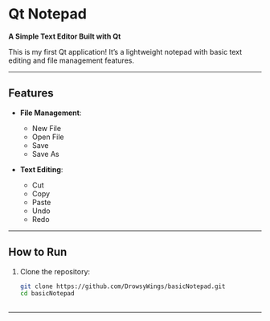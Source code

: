 # **Qt Notepad**  
**A Simple Text Editor Built with Qt**

This is my first Qt application! It’s a lightweight notepad with basic text editing and file management features.

---

## **Features**  
- **File Management**:
  - New File  
  - Open File  
  - Save  
  - Save As  

- **Text Editing**:
  - Cut  
  - Copy  
  - Paste  
  - Undo  
  - Redo  

---

## **How to Run**
1. Clone the repository:  
   ```bash
   git clone https://github.com/DrowsyWings/basicNotepad.git
   cd basicNotepad
  
---
